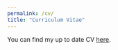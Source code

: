 ```yaml
---
permalink: /cv/
title: "Curriculum Vitae"
---
```

You can find my up to date CV [here](/files/josip_cv.pdf).